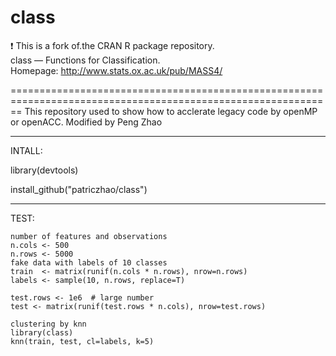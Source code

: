 # class
:exclamation: This is a fork of.the CRAN R package repository.  class — Functions for Classification.
Homepage: http://www.stats.ox.ac.uk/pub/MASS4/  


==============================================================================================================
This repository used to show how to acclerate legacy code by openMP or openACC.
Modified by Peng Zhao

------------------------------------------------------------------------------------------------------------
INTALL:

library(devtools)

install_github("patriczhao/class")

-----------------------------------------------------------------------------------------------------------
TEST:

    number of features and observations
    n.cols <- 500 
    n.rows <- 5000 
    fake data with labels of 10 classes
    train  <- matrix(runif(n.cols * n.rows), nrow=n.rows)
    labels <- sample(10, n.rows, replace=T) 

    test.rows <- 1e6  # large number
    test <- matrix(runif(test.rows * n.cols), nrow=test.rows)

    clustering by knn
    library(class)
    knn(train, test, cl=labels, k=5)

